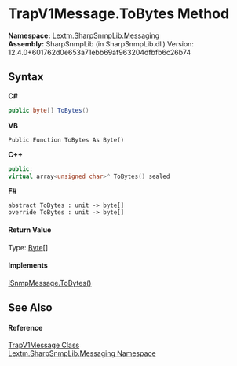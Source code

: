 # TrapV1Message.ToBytes Method 
 

**Namespace:**&nbsp;<a href="N_Lextm_SharpSnmpLib_Messaging">Lextm.SharpSnmpLib.Messaging</a><br />**Assembly:**&nbsp;SharpSnmpLib (in SharpSnmpLib.dll) Version: 12.4.0+601762d0e653a71ebb69af963204dfbfb6c26b74

## Syntax

**C#**<br />
``` C#
public byte[] ToBytes()
```

**VB**<br />
``` VB
Public Function ToBytes As Byte()
```

**C++**<br />
``` C++
public:
virtual array<unsigned char>^ ToBytes() sealed
```

**F#**<br />
``` F#
abstract ToBytes : unit -> byte[] 
override ToBytes : unit -> byte[] 
```


#### Return Value
Type: <a href="https://docs.microsoft.com/dotnet/api/system.byte" target="_blank" rel="noopener noreferrer">Byte</a>[]

#### Implements
<a href="M_Lextm_SharpSnmpLib_Messaging_ISnmpMessage_ToBytes">ISnmpMessage.ToBytes()</a><br />

## See Also


#### Reference
<a href="T_Lextm_SharpSnmpLib_Messaging_TrapV1Message">TrapV1Message Class</a><br /><a href="N_Lextm_SharpSnmpLib_Messaging">Lextm.SharpSnmpLib.Messaging Namespace</a><br />